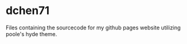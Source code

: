 # dchen71

Files containing the sourcecode for my github pages website utilizing poole's hyde theme.